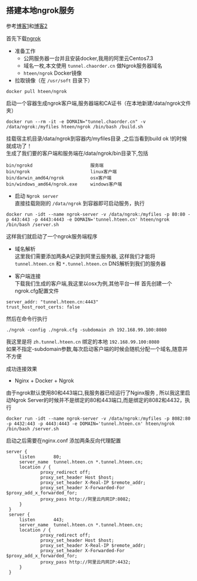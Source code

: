 ## 搭建本地ngrok服务

参考[博客1](https://hteen.cn/docker/docker-ngrok.html)和[博客2](http://www.runoob.com/docker/docker-install-nginx.html)

首先下载[ngrok](https://github.com/hteen/docker-ngrok)

* 准备工作
   * 公网服务器一台并且安装docker,我用的阿里云Centos7.3
   * 域名一枚,本文使用 `tunnel.chaorder.cn` 做Ngrok服务器域名
   * `hteen/ngrok` Docker镜像
* 拉取镜像（在 `/usr/soft` 目录下）

`docker pull hteen/ngrok`

启动一个容器生成ngrok客户端,服务器端和CA证书（在本地新建/data/ngrok文件夹）

`docker run --rm -it -e DOMAIN="tunnel.chaorder.cn" -v /data/ngrok:/myfiles hteen/ngrok /bin/bash /build.sh`

挂载宿主机目录/data/ngrok到容器内/myfiles目录 ,之后当看到build ok !的时候就成功了！  
生成了我们要的客户端和服务端在/data/ngrok/bin目录下,包括

```
bin/ngrokd                  	服务端
bin/ngrok                   	linux客户端
bin/darwin_amd64/ngrok      	osx客户端
bin/windows_amd64/ngrok.exe 	windows客户端
```

* 启动 `Ngrok server`  
直接挂载刚刚的 `/data/ngrok` 到容器即可启动服务，执行

`docker run -idt --name ngrok-server -v /data/ngrok:/myfiles -p 80:80 -p 443:443 -p 4443:4443 -e DOMAIN='tunnel.hteen.cn' hteen/ngrok /bin/bash /server.sh`

这样我们就启动了一个ngrok服务端程序

* 域名解析  
这里我们需要添加两条A记录到阿里云服务器, 这样我们才能将 `tunnel.hteen.cn` 和 `*.tunnel.hteen.cn` DNS解析到我们的服务器

* 客户端连接  
下载我们生成的客户端,我这里以osx为例,其他平台一样
首先创建一个ngrok.cfg配置文件

```
server_addr: "tunnel.hteen.cn:4443"
trust_host_root_certs: false
```

然后在命令行执行

`./ngrok -config ./ngrok.cfg -subdomain zh 192.168.99.100:8080`

我这里是将 `zh.tunnel.hteen.cn` 绑定的本地 `192.168.99.100:8080`  
如果不指定-subdomain参数,每次启动客户端的时候会随机分配一个域名,随意并不方便

成功连接效果


* Nginx + Docker + Ngrok

由于ngrok默认使用80和443端口,我服务器已经运行了Nginx服务 ,
所以我这里启动Ngrok Server的时候并不是绑定的80和443端口,而是绑定的8082和4432，执行

`docker run -idt --name ngrok-server -v /data/ngrok:/myfiles -p 8082:80 -p 4432:443 -p 4443:4443 -e DOMAIN='tunnel.hteen.cn' hteen/ngrok /bin/bash /server.sh`

启动之后需要在nginx.conf 添加两条反向代理配置

```
server {
     listen       80;
     server_name  tunnel.hteen.cn *.tunnel.hteen.cn;
     location / {
             proxy_redirect off;
             proxy_set_header Host $host;
             proxy_set_header X-Real-IP $remote_addr;
             proxy_set_header X-Forwarded-For $proxy_add_x_forwarded_for;
             proxy_pass http://阿里云内网IP:8082;
     }
 }
 server {
     listen       443;
     server_name  tunnel.hteen.cn *.tunnel.hteen.cn;
     location / {
             proxy_redirect off;
             proxy_set_header Host $host;
             proxy_set_header X-Real-IP $remote_addr;
             proxy_set_header X-Forwarded-For $proxy_add_x_forwarded_for;
             proxy_pass http://阿里云内网IP:4432;
     }
 }
```
